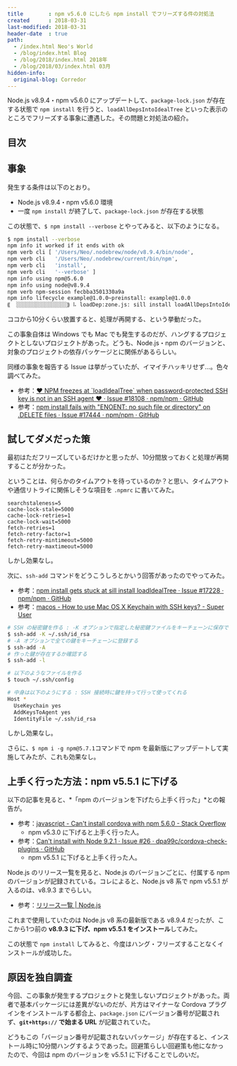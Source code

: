 ```yaml
---
title        : npm v5.6.0 にしたら npm install でフリーズする件の対処法
created      : 2018-03-31
last-modified: 2018-03-31
header-date  : true
path:
  - /index.html Neo's World
  - /blog/index.html Blog
  - /blog/2018/index.html 2018年
  - /blog/2018/03/index.html 03月
hidden-info:
  original-blog: Corredor
---
```


Node.js v8.9.4・npm v5.6.0 にアップデートして、`package-lock.json` が存在する状態で `npm install` を行うと、`loadAllDepsIntoIdealTree` といった表示のところでフリーズする事象に遭遇した。その問題と対処法の紹介。

## 目次

## 事象

発生する条件は以下のとおり。

- Node.js v8.9.4・npm v5.6.0 環境
- 一度 `npm install` が終了して、`package-lock.json` が存在する状態

この状態で、`$ npm install --verbose` とやってみると、以下のようになる。

```bash
$ npm install --verbose
npm info it worked if it ends with ok
npm verb cli [ '/Users/Neo/.nodebrew/node/v8.9.4/bin/node',
npm verb cli   '/Users/Neo/.nodebrew/current/bin/npm',
npm verb cli   'install',
npm verb cli   '--verbose' ]
npm info using npm@5.6.0
npm info using node@v8.9.4
npm verb npm-session fecbba3501330a9a
npm info lifecycle example@1.0.0~preinstall: example@1.0.0
⸨  ░░░░░░░░░░░░░░░░⸩ ⠧ loadDep:zone.js: sill install loadAllDepsIntoIdealTree
```

ココから10分くらい放置すると、処理が再開する、という挙動だった。

この事象自体は Windows でも Mac でも発生するのだが、ハングするプロジェクトとしないプロジェクトがあった。どうも、Node.js・npm のバージョンと、対象のプロジェクトの依存パッケージとに関係があるらしい。

同様の事象を報告する Issue は挙がっていたが、イマイチハッキリせず…。色々調べてみた。

- 参考：[❤️ NPM freezes at \`loadIdealTree\` when password-protected SSH key is not in an SSH agent ❤️ · Issue #18108 · npm/npm · GitHub](https://github.com/npm/npm/issues/18108)
- 参考：[npm install fails with "ENOENT: no such file or directory" on .DELETE files · Issue #17444 · npm/npm · GitHub](https://github.com/npm/npm/issues/17444)

## 試してダメだった策

最初はただフリーズしているだけかと思ったが、10分間放っておくと処理が再開することが分かった。

ということは、何らかのタイムアウトを待っているのか？と思い、タイムアウトや通信リトライに関係しそうな項目を `.npmrc` に書いてみた。

```properties
searchstaleness=5
cache-lock-stale=5000
cache-lock-retries=1
cache-lock-wait=5000
fetch-retries=1
fetch-retry-factor=1
fetch-retry-mintimeout=5000
fetch-retry-maxtimeout=5000
```

しかし効果なし。

次に、`ssh-add` コマンドをどうこうしろとかいう回答があったのでやってみた。

- 参考：[npm install gets stuck at sill install loadIdealTree · Issue #17228 · npm/npm · GitHub](https://github.com/npm/npm/issues/17228#issuecomment-346965324)
- 参考：[macos - How to use Mac OS X Keychain with SSH keys? - Super User](https://superuser.com/questions/88470/how-to-use-mac-os-x-keychain-with-ssh-keys/1155833#1155833)

```bash
# SSH の秘密鍵を作る : -K オプションで指定した秘密鍵ファイルをキーチェーンに保存できる
$ ssh-add -K ~/.ssh/id_rsa
# -A オプションで全ての鍵をキーチェーンに登録する
$ ssh-add -A
# 作った鍵が存在するか確認する
$ ssh-add -l

# 以下のようなファイルを作る
$ touch ~/.ssh/config

# 中身は以下のようにする : SSH 接続時に鍵を持って行って使ってくれる
Host *
  UseKeychain yes
  AddKeysToAgent yes
  IdentityFile ~/.ssh/id_rsa
```

しかし効果なし。

さらに、`$ npm i -g npm@5.7.1`コマンドで npm を最新版にアップデートして実施してみたが、これも効果なし。

## 上手く行った方法：npm v5.5.1 に下げる

以下の記事を見ると、*「npm のバージョンを下げたら上手く行った」*との報告が。

- 参考：[javascript - Can't install cordova with npm 5.6.0 - Stack Overflow](https://stackoverflow.com/questions/47721447/cant-install-cordova-with-npm-5-6-0)
  - npm v5.3.0 に下げると上手く行った人。
- 参考：[Can't install with Node 9.2.1 · Issue #26 · dpa99c/cordova-check-plugins · GitHub](https://github.com/dpa99c/cordova-check-plugins/issues/26)
  - npm v5.5.1 に下げると上手く行った人。

Node.js のリリース一覧を見ると、Node.js のバージョンごとに、付属する npm のバージョンが記録されている。コレによると、Node.js v8 系で npm v5.5.1 が入るのは、v8.9.3 までらしい。

- 参考：[リリース一覧 | Node.js](https://nodejs.org/ja/download/releases/)

これまで使用していたのは Node.js v8 系の最新版である v8.9.4 だったが、ここから1つ前の **v8.9.3 に下げ、npm v5.5.1 をインストール**してみた。

この状態で `npm install` してみると、今度はハング・フリーズすることなくインストールが成功した。

## 原因を独自調査

今回、この事象が発生するプロジェクトと発生しないプロジェクトがあった。両者で基本パッケージには差異がないのだが、片方はマイナーな Cordova プラグインをインストールする都合上、`package.json` にバージョン番号が記載されず、**`git+https://` で始まる URL** が記載されていた。

どうもこの「バージョン番号が記載されないパッケージ」が存在すると、インストール時に10分間ハングするようであった。回避策らしい回避策も他になかったので、今回は npm のバージョンを v5.5.1 に下げることでしのいだ。
